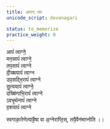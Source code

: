 ```yaml
---
title: आपन् त्वा
unicode_script: devanagari

status: to_memorize
practice_weight: 0
---
```


आपं॑ त्वाग्ने॒  
मन॒सापं॑ त्वाग्ने॒  
तप॒सापं॑ त्वाग्ने  
दी॒ख्षयापं॑ त्वाग्न  
उप॒सद्भि॒रापं॑ त्वाग्ने  
सु॒त्ययापं॑ त्वाग्ने॒  
दख्षि॑णाभि॒रापं॑ त्वाग्ने  
ऽवभृ॒थेनापं॑ त्वाग्ने  
व॒शयापं॑ त्वाग्ने

स्वगाका॒रेणेत्या॑है॒षा वा अ॒ग्नेराप्ति॒स्, तयै॒वैन॑माप्नोति ।।